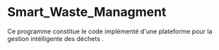 # Smart_Waste_Managment
Ce programme constitue le code implémenté  d'une plateforme pour la gestion intélligente des déchets .
